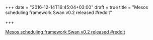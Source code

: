 +++
date = "2016-12-14T16:45:04+03:00"
draft = true
title = "Mesos scheduling framework Swan v0.2 released  #reddit"

+++

<p><a href="https://t.co/llUxK8pfgI">Mesos scheduling framework Swan v0.2 released  #reddit</a></p>
